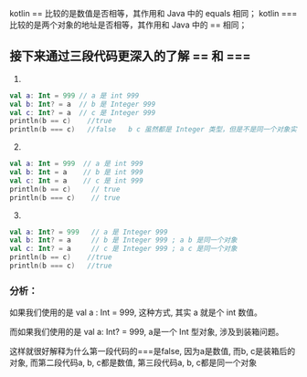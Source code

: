 kotlin == 比较的是数值是否相等，其作用和 Java 中的 equals 相同；
kotlin === 比较的是两个对象的地址是否相等，其作用和 Java 中的 == 相同；

## 接下来通过三段代码更深入的了解 == 和 ===

1.
```kotlin
val a: Int = 999 // a 是 int 999
val b: Int? = a  // b 是 Integer 999
val c: Int? = a  // c 是 Integer 999
println(b == c)    //true
println(b === c)   //false   b c 虽然都是 Integer 类型，但是不是同一个对象实例
```
2.
```kotlin
val a: Int = 999  // a 是 int 999
val b: Int = a    // b 是 int 999  
val c: Int = a    // c 是 int 999
println(b == c)     // true
println(b === c)    // true
```
3.
```kotlin
val a: Int? = 999   // a 是 Integer 999
val b: Int? = a     // b 是 Integer 999 ; a b 是同一个对象
val c: Int? = a     // c 是 Integer 999 ; a c 是同一个对象
println(b == c)    //true
println(b === c)   //true
```

### 分析：

如果我们使用的是 val a : Int = 999, 这种方式,  其实 a 就是个 int 数值。

而如果我们使用的是 val a: Int? = 999, a是一个 Int 型对象, 涉及到装箱问题。

这样就很好解释为什么第一段代码的===是false, 因为a是数值, 而b, c是装箱后的对象,  而第二段代码a, b, c都是数值,  第三段代码a, b, c都是同一个对象

